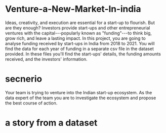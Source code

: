 # Venture-a-New-Market-In-india
Ideas, creativity, and execution are essential for a start-up to flourish. But are they enough? Investors provide start-ups and other entrepreneurial ventures with the capital---popularly known as "funding"---to think big, grow rich, and leave a lasting impact. In this project, you are going to analyse funding received by start-ups in India from 2018 to 2021. You will find the data for each year of funding in a separate csv file in the dataset provided. In these files you'll find the start-ups' details, the funding amounts received, and the investors' information.

# secnerio
Your team is trying to venture into the Indian start-up ecosystem. As the data expert of the team you are to investigate the ecosystem and propose the best course of action.

# a story from a dataset 